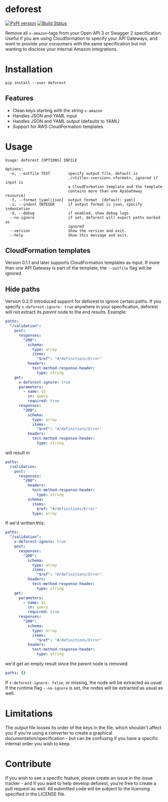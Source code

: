 # deforest

[![PyPI version](https://badge.fury.io/py/deforest.svg)](https://badge.fury.io/py/deforest) [![Build Status](https://travis-ci.com/hawry/deforest.svg?branch=master)](https://travis-ci.com/hawry/deforest)

Remove all `x-amazon`-tags from your Open API 3 or Swagger 2 specification. Useful if you are using Cloudformation to specify your API Gateways, and want to provide your consumers with the same specification but not wanting to disclose your internal Amazon integrations.

# Installation

`pip install --user deforest`

## Features

- Clean keys starting with the string `x-amazon`
- Handles JSON and YAML input
- Handles JSON and YAML output (defaults to YAML)
- Support for AWS CloudFormation templates

# Usage

```
Usage: deforest [OPTIONS] INFILE

Options:
  -o, --outfile TEXT        specify output file, default is
                            ./<title>-<version>.<format>, ignored if input is
                            a CloudFormation template and the template
                            contains more than one ApiGateway resource)
  -f, --format [yaml|json]  output format  [default: yaml]
  -i, --indent INTEGER      if output format is json, specify indentation
  -d, --debug               if enabled, show debug logs
  --no-ignore               if set, deforest will export paths marked as
                            ignored
  --version                 Show the version and exit.
  --help                    Show this message and exit.
```

## CloudFormation templates

Version 0.1.1 and later supports CloudFormation templates as input. If more than one API Gateway is part of the template, the `--outfile` flag will be ignored.

## Hide paths

Version 0.2.0 introduced support for deforest to ignore certain paths. If you specify `x-deforest-ignore: true` anywhere in your specification, deforest will not extract its _parent_ node to the end results. Example:

```yaml
paths:
  "/validation":
    post:
      responses:
        "200":
          schema:
            type: array
            items:
              "$ref": "#/definitions/Error"
          headers:
            test-method-response-header:
              type: string
    get:
      x-deforest-ignore: true
      parameters:
        - name: q1
          in: query
          required: true
      responses:
        "200":
          schema:
            type: array
            items:
              "$ref": "#/definitions/Error"
          headers:
            test-method-response-header:
              type: string
```

will result in

```yaml
paths:
  /validation:
    post:
      responses:
        "200":
          headers:
            test-method-response-header:
              type: string
          schema:
            items:
              $ref: "#/definitions/Error"
            type: array
```

If we'd written this:

```yaml
paths:
  "/validation":
    x-deforest-ignore: true
    post:
      responses:
        "200":
          schema:
            type: array
            items:
              "$ref": "#/definitions/Error"
          headers:
            test-method-response-header:
              type: string
    get:
      parameters:
        - name: q1
          in: query
          required: true
      responses:
        "200":
          schema:
            type: array
            items:
              "$ref": "#/definitions/Error"
          headers:
            test-method-response-header:
              type: string
```

we'd get an empty result since the _parent_ node is removed:

```yaml
paths: {}
```

If `x-deforest-ignore: false`, or missing, the node will be extracted as usual. If the runtime flag `--no-ignore` is set, the nodes will be extracted as usual as well.

# Limitations

The output file looses its order of the keys in the file, which shouldn't affect you if you're using a converter to create a graphical documentation/specification - but can be confusing if you have a specific internal order you wish to keep.

# Contribute

If you wish to see a specific feature, please create an issue in the issue tracker - and if you want to help develop deforest, you're free to create a pull request as well. All submitted code will be subject to the licensing specified in the LICENSE file.
